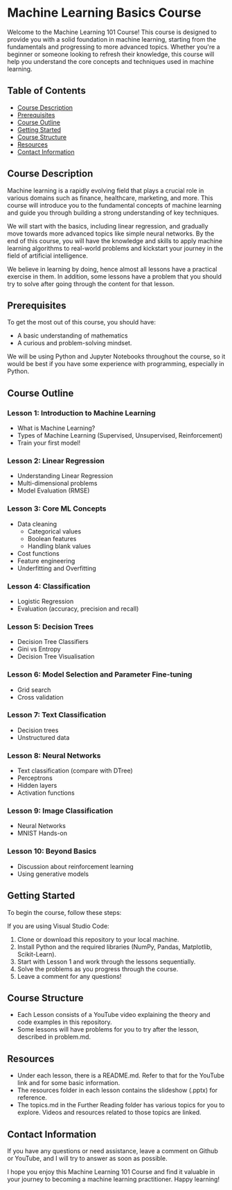 # Machine Learning Basics Course

Welcome to the Machine Learning 101 Course! This course is designed to provide you with a solid foundation in machine learning, starting from the fundamentals and progressing to more advanced topics. Whether you're a beginner or someone looking to refresh their knowledge, this course will help you understand the core concepts and techniques used in machine learning.

## Table of Contents

- [Course Description](#course-description)
- [Prerequisites](#prerequisites)
- [Course Outline](#course-outline)
- [Getting Started](#getting-started)
- [Course Structure](#course-structure)
- [Resources](#resources)
- [Contact Information](#contact-information)

## Course Description

Machine learning is a rapidly evolving field that plays a crucial role in various domains such as finance, healthcare, marketing, and more. This course will introduce you to the fundamental concepts of machine learning and guide you through building a strong understanding of key techniques.

We will start with the basics, including linear regression, and gradually move towards more advanced topics like simple neural networks. By the end of this course, you will have the knowledge and skills to apply machine learning algorithms to real-world problems and kickstart your journey in the field of artificial intelligence.

We believe in learning by doing, hence almost all lessons have a practical exercise in them. In addition, some lessons have a problem that you should try to solve after going through the content for that lesson.

## Prerequisites

To get the most out of this course, you should have:

- A basic understanding of mathematics
- A curious and problem-solving mindset.

We will be using Python and Jupyter Notebooks throughout the course, so it would be best if you have some experience with programming, especially in Python.

## Course Outline

### Lesson 1: Introduction to Machine Learning
- What is Machine Learning?
- Types of Machine Learning (Supervised, Unsupervised, Reinforcement)
- Train your first model!

### Lesson 2: Linear Regression
- Understanding Linear Regression
- Multi-dimensional problems
- Model Evaluation (RMSE)

### Lesson 3: Core ML Concepts
- Data cleaning
    - Categorical values
    - Boolean features
    - Handling blank values
- Cost functions
- Feature engineering
- Underfitting and Overfitting

### Lesson 4: Classification
- Logistic Regression
- Evaluation (accuracy, precision and recall)

### Lesson 5: Decision Trees
- Decision Tree Classifiers
- Gini vs Entropy
- Decision Tree Visualisation

### Lesson 6: Model Selection and Parameter Fine-tuning
- Grid search
- Cross validation

### Lesson 7: Text Classification
- Decision trees
- Unstructured data

### Lesson 8: Neural Networks
- Text classification (compare with DTree)
- Perceptrons
- Hidden layers
- Activation functions

### Lesson 9: Image Classification
- Neural Networks
- MNIST Hands-on

### Lesson 10: Beyond Basics
- Discussion about reinforcement learning
- Using generative models

## Getting Started

To begin the course, follow these steps:

If you are using Visual Studio Code:

1. Clone or download this repository to your local machine.
2. Install Python and the required libraries (NumPy, Pandas, Matplotlib, Scikit-Learn).
3. Start with Lesson 1 and work through the lessons sequentially.
4. Solve the problems as you progress through the course.
5. Leave a comment for any questions!

## Course Structure

- Each Lesson consists of a YouTube video explaining the theory and code examples in this repository.
- Some lessons will have problems for you to try after the lesson, described in problem.md. 

## Resources

- Under each lesson, there is a README.md. Refer to that for the YouTube link and for some basic information.
- The resources folder in each lesson contains the slideshow (.pptx) for reference.
- The topics.md in the Further Reading folder has various topics for you to explore. Videos and resources related to those topics are linked.

## Contact Information

If you have any questions or need assistance, leave a comment on Github or YouTube, and I will try to answer as soon as possible.

I hope you enjoy this Machine Learning 101 Course and find it valuable in your journey to becoming a machine learning practitioner. Happy learning!